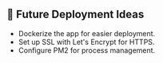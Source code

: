 ## 📌 **Future Deployment Ideas**

* Dockerize the app for easier deployment.
* Set up SSL with Let's Encrypt for HTTPS.
* Configure PM2 for process management.
